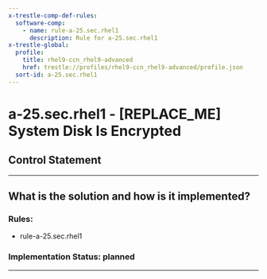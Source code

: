 ```yaml
---
x-trestle-comp-def-rules:
  software-comp:
    - name: rule-a-25.sec.rhel1
      description: Rule for a-25.sec.rhel1
x-trestle-global:
  profile:
    title: rhel9-ccn_rhel9-advanced
    href: trestle://profiles/rhel9-ccn_rhel9-advanced/profile.json
  sort-id: a-25.sec.rhel1
---
```


# a-25.sec.rhel1 - \[REPLACE_ME\] System Disk Is Encrypted

## Control Statement

______________________________________________________________________

## What is the solution and how is it implemented?

<!-- For implementation status enter one of: implemented, partial, planned, alternative, not-applicable -->

<!-- Note that the list of rules under ### Rules: is read-only and changes will not be captured after assembly to JSON -->

<!-- Add control implementation description here for control: a-25.sec.rhel1 -->

### Rules:

  - rule-a-25.sec.rhel1

### Implementation Status: planned

______________________________________________________________________
